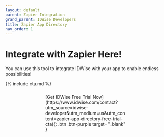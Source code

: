 ```yaml
---
layout: default
parent: Zapier Integration
grand_parent: IDWise Developers
title: Zapier App Directory
nav_order: 1
---
```




# Integrate with Zapier Here!
You can use this tool to integrate IDWise with your app to enable endless possibilities!

{% include cta.md %}

<div style="margin: auto;width: 50%;padding: 10px;" markdown="1">
<span class="fs-5" >[Get IDWise Free Trial Now](https://www.idwise.com/contact?utm_source=idwise-developer&utm_medium=us&utm_content=zapier-app-directory-free-trial-cta){: .btn .btn-purple target="_blank" }
  </span>
</div>


<script type="module" src="https://zapier.com/partner/embed/app-directory/wrapper.js?app=idwise&link-target=same-frame&theme=light&zaplimit=10&zapstyle=card&create-without-template=show&use-this-zap=show"></script>
